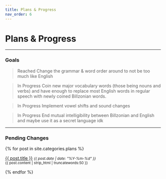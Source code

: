 ```yaml
---
title: Plans & Progress
nav_order: 6
---
```


# Plans & Progress

-----
### Goals
> <span class="label label-green">Reached</span>
> Change the grammar & word order around to not be too much like English

> <span class="label label-yellow">In Progress</span>
> Coin new major vocabulary words (those being nouns and verbs) and have
> enough to replace most English words in regular speech with newly coined Billzonian words.

> <span class="label label-yellow">In Progress</span>
> Implement vowel shifts and sound changes

> <span class="label label-yellow">In Progress</span>
> End mutual intelligibility between Billzonian and English
> and maybe use it as a secret language idk

-----
### Pending Changes

{% for post in site.categories.plans %}
  <p>
    <a href="{{ post.url | relative_url }}">{{ post.title }}</a> <small><em>{{ post.date | date: "%Y-%m-%d" }}</em></small>
    <br>
    <small>{{ post.content | strip_html | truncatewords:50 }}</small>
  </p>
{% endfor %}